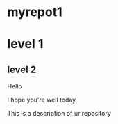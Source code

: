 # myrepot1
# level 1
## level 2

Hello

I hope you're well today

This is a description of ur repository
